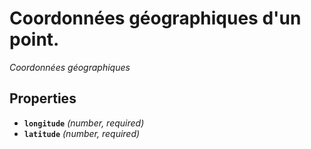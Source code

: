 # Coordonnées géographiques d'un point.

*Coordonnées géographiques*

## Properties

- <a id="properties/longitude"></a>**`longitude`** *(number, required)*
- <a id="properties/latitude"></a>**`latitude`** *(number, required)*
